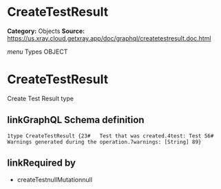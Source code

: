 # CreateTestResult

**Category:** Objects
**Source:** https://us.xray.cloud.getxray.app/doc/graphql/createtestresult.doc.html

*menu* Types OBJECT
 # CreateTestResult
 Create Test Result type

## linkGraphQL Schema definition
 `1type CreateTestResult {23#   Test that was created.4test: Test 56#   Warnings generated during the operation.7warnings: [String] 89}`
## linkRequired by
 - createTestnullMutationnull
